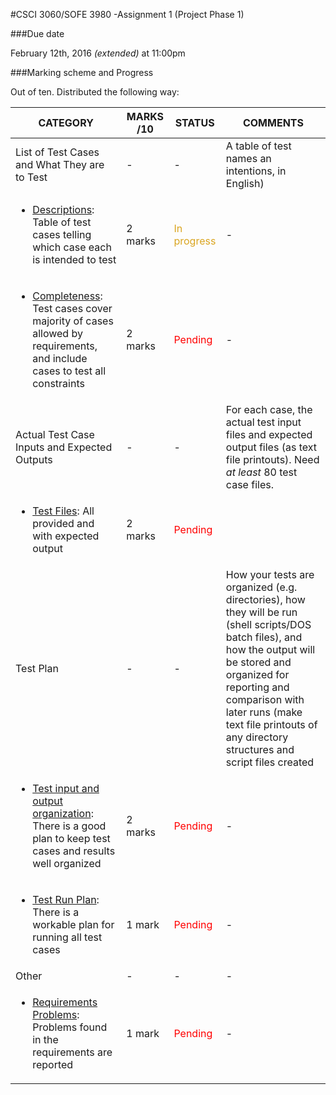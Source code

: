 #CSCI 3060/SOFE 3980 -Assignment 1 (Project Phase 1)

###Due date

February 12th, 2016 <i>(extended)</i> at 11:00pm


###Marking scheme and Progress

Out of ten. Distributed the following way:

| CATEGORY | MARKS /10 | STATUS | COMMENTS
| -------- | --------- | ------ | --------
| List of Test Cases and What They are to Test | - | - | A table of test names an intentions, in English)
|<ul><li><u>Descriptions</u>: Table of test cases telling which case each is intended to test</li></ul> | 2 marks | <font color='goldenrod'>In progress</font> | -
|<ul><li><u>Completeness</u>: Test cases cover majority of cases allowed by requirements, and include cases to test all constraints</li></ul> | 2 marks | <font color='red'>Pending</font> | -
| Actual Test Case Inputs and Expected Outputs | - | - | For each case, the actual test input files and expected output files (as text file printouts). Need <i>at least</i> 80 test case files.
|<ul><li><u>Test Files</u>: All provided and with expected output</li></ul> | 2 marks | <font color='red'>Pending</font>
| Test Plan | - | - | How your tests are organized (e.g. directories), how they will be run (shell scripts/DOS batch files), and how the output will be stored and organized for reporting and comparison with later runs (make text file printouts of any directory structures and script files created
|<ul><li><u>Test input and output organization</u>: There is a good plan to keep test cases and results well organized</ul></li> | 2 marks | <font color='red'>Pending</font> | -
|<ul><li><u>Test Run Plan</u>: There is a workable plan for running all test cases</ul></li> | 1 mark | <font color='red'>Pending</font> | -
| Other | - | - | -
|<ul><li><u>Requirements Problems</u>: Problems found in the requirements are reported</ul></li> | 1 mark | <font color='red'>Pending</font> | -